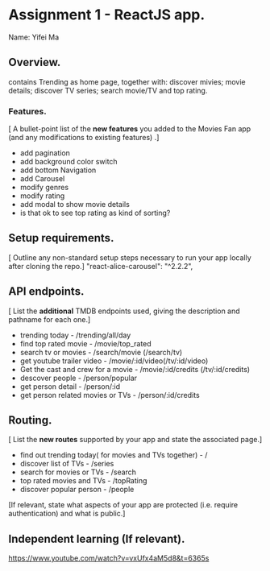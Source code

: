 # Assignment 1 - ReactJS app.

Name: Yifei Ma

## Overview.

contains Trending as home page, together with: discover mivies; movie details; discover TV series; search movie/TV and top rating.

### Features.
[ A bullet-point list of the __new features__ you added to the Movies Fan app (and any modifications to existing features) .]

+ add pagination
+ add background color switch
+ add bottom Navigation
+ add Carousel
+ modify genres
+ modify rating
+ add modal to show movie details
+ is that ok to see top rating as kind of sorting?

## Setup requirements.

[ Outline any non-standard setup steps necessary to run your app locally after cloning the repo.]
"react-alice-carousel": "^2.2.2",

## API endpoints.

[ List the __additional__ TMDB endpoints used, giving the description and pathname for each one.] 
+ trending today - /trending/all/day
+ find top rated movie - /movie/top_rated
+ search tv or movies - /search/movie (/search/tv)
+ get youtube trailer video - /movie/:id/video(/tv/:id/video)
+ Get the cast and crew for a movie - /movie/:id/credits (/tv/:id/credits)
+ descover people - /person/popular
+ get person detail - /person/:id
+ get person related movies or TVs - /person/:id/credits


## Routing.

[ List the __new routes__ supported by your app and state the associated page.]

+ find out trending today( for movies and TVs together) - /
+ discover list of TVs - /series
+ search for movies or TVs - /search
+ top rated movies and TVs - /topRating
+ discover popular person - /people


[If relevant, state what aspects of your app are protected (i.e. require authentication) and what is public.]

## Independent learning (If relevant).
https://www.youtube.com/watch?v=vxUfx4aM5d8&t=6365s